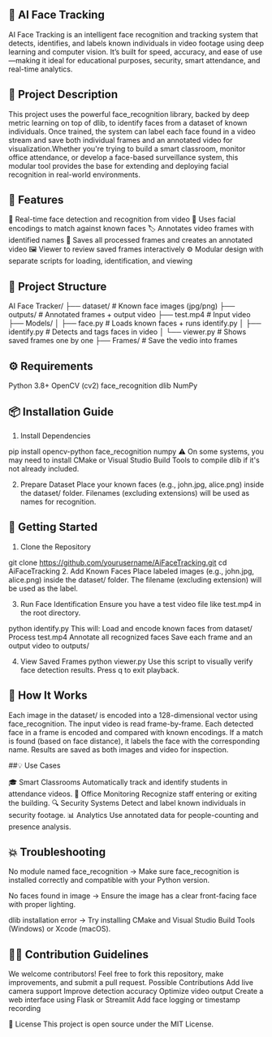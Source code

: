## 🎯 AI Face Tracking
AI Face Tracking is an intelligent face recognition and tracking system that detects, identifies, and labels known individuals in video footage using deep learning and computer vision. It’s built for speed, accuracy, and ease of use—making it ideal for educational purposes, security, smart attendance, and real-time analytics.

## 🧠 Project Description
This project uses the powerful face_recognition library, backed by deep metric learning on top of dlib, to identify faces from a dataset of known individuals. Once trained, the system can label each face found in a video stream and save both individual frames and an annotated video for visualization.Whether you're trying to build a smart classroom, monitor office attendance, or develop a face-based surveillance system, this modular tool provides the base for extending and deploying facial recognition in real-world environments.

## 📌 Features

  🎥 Real-time face detection and recognition from video
  🧠 Uses facial encodings to match against known faces
  🏷 Annotates video frames with identified names
  💾 Saves all processed frames and creates an annotated video
  🖼 Viewer to review saved frames interactively
  ⚙️ Modular design with separate scripts for loading, identification, and viewing

## 📁 Project Structure

AI Face Tracker/
├── dataset/           # Known face images (jpg/png)
├── outputs/           # Annotated frames + output video
├── test.mp4           # Input video
├── Models/
│   ├── face.py        # Loads known faces + runs identify.py
│   ├── identify.py    # Detects and tags faces in video
│   └── viewer.py      # Shows saved frames one by one
├── Frames/            # Save the vedio into frames


## ⚙️ Requirements
  
  Python 3.8+
  OpenCV (cv2)
  face_recognition
  dlib
  NumPy

## 📦 Installation Guide

1. Install Dependencies

pip install opencv-python face_recognition numpy
⚠️ On some systems, you may need to install CMake or Visual Studio Build Tools to compile dlib if it's not already included.

2. Prepare Dataset
Place your known faces (e.g., john.jpg, alice.png) inside the dataset/ folder. Filenames (excluding extensions) will be used as names for recognition.

## 🚀 Getting Started
1. Clone the Repository

git clone https://github.com/yourusername/AiFaceTracking.git
cd AiFaceTracking
2. Add Known Faces
Place labeled images (e.g., john.jpg, alice.png) inside the dataset/ folder. The filename (excluding extension) will be used as the label.

3. Run Face Identification
Ensure you have a test video file like test.mp4 in the root directory.


python identify.py
This will:
Load and encode known faces from dataset/
Process test.mp4
Annotate all recognized faces
Save each frame and an output video to outputs/

4. View Saved Frames
python viewer.py
Use this script to visually verify face detection results. Press q to exit playback.

## 🧠 How It Works

Each image in the dataset/ is encoded into a 128-dimensional vector using face_recognition.
The input video is read frame-by-frame.
Each detected face in a frame is encoded and compared with known encodings.
If a match is found (based on face distance), it labels the face with the corresponding name.
Results are saved as both images and video for inspection.

##💡 Use Cases

🎓 Smart Classrooms	Automatically track and identify students in attendance videos.
🏢 Office Monitoring	Recognize staff entering or exiting the building.
🔍 Security Systems	Detect and label known individuals in security footage.
📊 Analytics	Use annotated data for people-counting and presence analysis.

## 💥 Troubleshooting
No module named face_recognition
→ Make sure face_recognition is installed correctly and compatible with your Python version.

No faces found in image
→ Ensure the image has a clear front-facing face with proper lighting.

dlib installation error
→ Try installing CMake and Visual Studio Build Tools (Windows) or Xcode (macOS).

## 👨‍💻 Contribution Guidelines

We welcome contributors! Feel free to fork this repository, make improvements, and submit a pull request.
Possible Contributions
Add live camera support
Improve detection accuracy
Optimize video output
Create a web interface using Flask or Streamlit
Add face logging or timestamp recording

📜 License
This project is open source under the MIT License.
